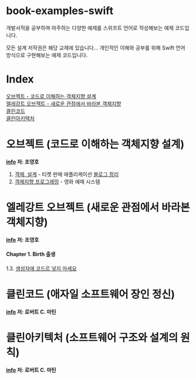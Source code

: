 # book-examples-swift
개발서적을 공부하며 마주하는 다양한 예제를 스위프트 언어로 작성해보는 예제 코드입니다.

모든 설계 저작권은 해당 교제에 있습니다...
개인적인 이해와 공부를 위해 Swift 언어 방식으로 구현해보는 예제 코드입니다.

# Index

[오브젝트 - 코드로 이해하는 객체지향 설계](#오브젝트-(코드로-이해하는-객체지향-설계))  
[엘레강트 오브젝트 - 새로운 관점에서 바라본 객체지향](#엘레강트-오브젝트-새로운-관점에서-바라본-객체지향)   
[클린코드](#클린코드-(애자일-소프트웨어-장인-정신))   
[클린아키텍처](#클린아키텍처-(소프트웨어-구조와-설계의-원칙))   

# 오브젝트 (코드로 이해하는 객체지향 설계)
**[info](https://wikibook.co.kr/object/) 저: 조영호**
1. [객체, 설계](https://github.com/Keeplo/book-examples-swift/tree/main/object/chapter01-ticketSeller) - 티켓 판매 애플리케이션 [블로그 정리](https://keeplo.tistory.com/425)
2. [객체지향 프로그래밍](https://github.com/keeplo/book-examples-swift/tree/main/object/chapter02-movie_reservation) - 영화 예매 시스템

# 엘레강트 오브젝트 (새로운 관점에서 바라본 객체지향)
**[info](https://jiandson.co.kr/books/120) 저: 조영호**
#### Chapter 1. Birth 출생
  1.3. [생성자에 코드르 넣지 마세요](https://github.com/Keeplo/book-examples-swift/tree/main/elegant_object/chapter01_03_constructors_must_be_code_free)

# 클린코드 (애자일 소프트웨어 장인 정신)
**[info](http://ebook.insightbook.co.kr/book/79) 저: 로버트 C. 마틴**

# 클린아키텍처 (소프트웨어 구조와 설계의 원칙)
**[info](http://ebook.insightbook.co.kr/book/69) 저: 로버트 C. 마틴**

